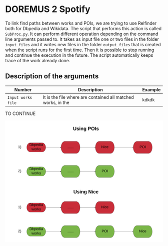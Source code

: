 # DOREMUS 2 Spotify

To link find paths between works and POIs, we are trying to use Relfinder both for Dbpedia and Wikidata.
The script that performs this action is called `SubProc.py`. It can perform different operation depending
on the command line arguments passed to.
It takes as input file one or two files in the folder `input_files` and it writes new files in the folder `output_files` 
that is created when the script runs for the first time. Then it is possible to stop running and continue the execution
in the future. The script automatically keeps trace of the work already done.

## Description of the arguments

| Number | Description | Example
|---|---|---|
|`Input works file` |It is the file where are contained all matched works, in the  |kdkdk

TO CONTINUE

![Diagram](Concept_diagram.png)
